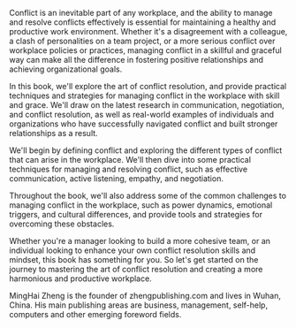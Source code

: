 
Conflict is an inevitable part of any workplace, and the ability to manage and resolve conflicts effectively is essential for maintaining a healthy and productive work environment. Whether it's a disagreement with a colleague, a clash of personalities on a team project, or a more serious conflict over workplace policies or practices, managing conflict in a skillful and graceful way can make all the difference in fostering positive relationships and achieving organizational goals.

In this book, we'll explore the art of conflict resolution, and provide practical techniques and strategies for managing conflict in the workplace with skill and grace. We'll draw on the latest research in communication, negotiation, and conflict resolution, as well as real-world examples of individuals and organizations who have successfully navigated conflict and built stronger relationships as a result.

We'll begin by defining conflict and exploring the different types of conflict that can arise in the workplace. We'll then dive into some practical techniques for managing and resolving conflict, such as effective communication, active listening, empathy, and negotiation.

Throughout the book, we'll also address some of the common challenges to managing conflict in the workplace, such as power dynamics, emotional triggers, and cultural differences, and provide tools and strategies for overcoming these obstacles.

Whether you're a manager looking to build a more cohesive team, or an individual looking to enhance your own conflict resolution skills and mindset, this book has something for you. So let's get started on the journey to mastering the art of conflict resolution and creating a more harmonious and productive workplace.

MingHai Zheng is the founder of zhengpublishing.com and lives in Wuhan, China. His main publishing areas are business, management, self-help, computers and other emerging foreword fields.
